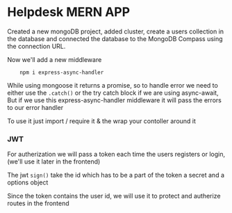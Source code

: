 # Helpdesk MERN APP

Created a new mongoDB project, added cluster, create a users collection in the database and connected the database to the MongoDB Compass using the connection URL.

Now we'll add a new middleware

```shell
    npm i express-async-handler
```

While using mongoose it returns a promise, so to handle error we need to either use the `.catch()` or the
try catch block if we are using async-await, But if we use this express-async-handler middleware it will pass the errors to our error handler

To use it just import / require it & the wrap your contoller around it

### JWT

For autherization we will pass a token each time the users registers or login, (we'll use it later in the frontend)

The jwt `sign()` take the id which has to be a part of the token a secret and a options object

Since the token contains the user id, we will use it to protect and autherize routes in the frontend
